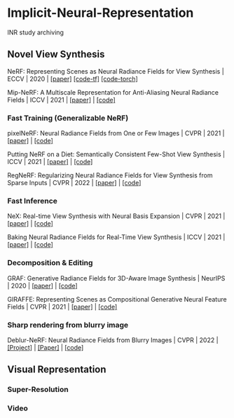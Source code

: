 # Implicit-Neural-Representation
INR study archiving

## Novel View Synthesis

NeRF: Representing Scenes as Neural Radiance Fields for View Synthesis | ECCV | 2020 | [[paper]](https://arxiv.org/abs/2003.08934) [[code-tf]](https://github.com/bmild/nerf) [[code-torch]](https://github.com/yenchenlin/nerf-pytorch)

Mip-NeRF: A Multiscale Representation for Anti-Aliasing Neural Radiance Fields | ICCV | 2021 | [[paper]](https://arxiv.org/abs/2103.13415) | [[code]](https://github.com/google/mipnerf)


### Fast Training (Generalizable NeRF)
pixelNeRF: Neural Radiance Fields from One or Few Images | CVPR | 2021 | [[paper]](https://arxiv.org/abs/2012.02190) | [[code]](https://github.com/sxyu/pixel-nerf)

Putting NeRF on a Diet: Semantically Consistent Few-Shot View Synthesis | ICCV | 2021 | [[paper]](https://arxiv.org/abs/2104.00677) | [[code]](https://www.ajayj.com/dietnerf)

RegNeRF: Regularizing Neural Radiance Fields for View Synthesis from Sparse Inputs | CVPR | 2022 | [[paper]](https://arxiv.org/abs/2112.00724) | [[code]](https://github.com/google-research/google-research/tree/master/regnerf)

### Fast Inference
NeX: Real-time View Synthesis with Neural Basis Expansion | CVPR | 2021 | [[paper]](https://arxiv.org/abs/2103.05606) | [[code]](https://github.com/nex-mpi/nex-code/)

Baking Neural Radiance Fields for Real-Time View Synthesis | ICCV | 2021 | [[paper]](https://arxiv.org/abs/2103.14645) | [[code]](https://github.com/google-research/google-research/tree/master/snerg)

### Decomposition & Editing
GRAF: Generative Radiance Fields for 3D-Aware Image Synthesis | NeurIPS | 2020 | [[paper]](https://arxiv.org/pdf/2007.02442.pdf) | [[code]](https://github.com/autonomousvision/graf)

GIRAFFE: Representing Scenes as Compositional Generative Neural Feature Fields | CVPR | 2021 | [[paper]](http://www.cvlibs.net/publications/Niemeyer2021CVPR.pdf) | [[code]](https://github.com/autonomousvision/giraffe)

### Sharp rendering from blurry image
Deblur-NeRF: Neural Radiance Fields from Blurry Images | CVPR | 2022 | [[Project]](https://limacv.github.io/deblurnerf/) | [[Paper]](https://limacv.github.io/deblurnerf/pdf/CVPR2022_DeblurNeRF.pdf) | [[code]](https://github.com/limacv/Deblur-NeRF)

## Visual Representation
### Super-Resolution
### Video
